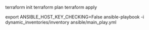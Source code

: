 terraform init
terraform plan
terraform apply

export ANSIBLE_HOST_KEY_CHECKING=False
ansible-playbook -i dynamic_inventories/inventory ansible/main_play.yml



